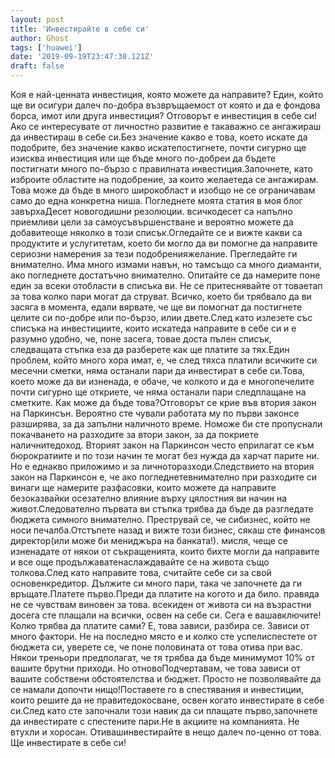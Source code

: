 ```yaml
---
layout: post
title: 'Инвестирайте в себе си'
author: Ghost
tags: ['huawei']
date: '2019-09-19T23:47:38.121Z'
draft: false
---
```


Коя е най-ценната инвестиция, която можете да направите? Един, който ще ви осигури далеч по-добра възвръщаемост от която и да е фондова борса, имот или друга инвестиция? Отговорът е инвестиция в себе си!Ако се интересувате от личностно развитие е такаважно се ангажираш да инвестираш в себе си.Без значение какво е това, което искате да подобрите, без значение какво искатепостигнете, почти сигурно ще изисква инвестиция или ще бъде много по-добреи да бъдете постигнати много по-бързо с правилната инвестиция.Започнете, като изброите областите на подобрение, за които желаетеда се ангажирам. Това може да бъде в много широкобласт и изобщо не се ограничавам само до една конкретна ниша. Погледнете моята статия в моя блог завърхаДесет новогодишни резолюции. всичкодесет са напълно приемливи цели за самоусъвършенстване и вероятно можете да добавитеоще няколко в този списък.Огледайте се и вижте какви са продуктите и услугитетам, което би могло да ви помогне да направите сериозни намерения за тези подобренияжелание. Прегледайте ги внимателно. Има много измами навън, но тамсъщо са много диаманти, ако погледнете достатъчно внимателно. Опитайте се да намерите поне един за всеки отобласти в списъка ви. Не се притеснявайте от товаетап за това колко пари могат да струват. Всичко, което би трябвало да ви засяга в момента, едали вярвате, че ще ви помогнат да постигнете целите си по-добре или по-бързо, илии двете.След като излезете със списъка на инвестициите, които искатеда направите в себе си и е разумно удобно, че, поне засега, товае доста пълен списък, следващата стъпка еза да разберете как ще платите за тях.Един проблем, който много хора имат, е, че след тяхса платили всичките си месечни сметки, няма останали пари да инвестират в себе си.Това, което може да ви изненада, е обаче, че колкото и да е многопечелите почти сигурно ще откриете, че няма останали пари следплащане на сметките. Как може да бъде това?Отговорът се крие във втория закон на Паркинсън. Вероятно сте чували работата му по първи законсе разширява, за да запълни наличното време. Номоже би сте пропуснали покачването на разходите за втори закон, за да покриете наличнитедоход. Вторият закон на Паркинсон често еприлагат се към бюрократиите и по този начин те могат без нужда да харчат парите ни. Но е еднакво приложимо и за личноторазходи.Следствието на втория закон на Паркинсон е, че ако погледнетевнимателно при разходите си винаги ще намерите разфасовки, които можете да направите безоказвайки осезателно влияние върху цялостния ви начин на живот.Следователно първата ви стъпка трябва да бъде да разгледате бюджета симного внимателно. Преструвай се, че сибизнес, който не носи печалба.Отстъпете назад и вижте този бизнес, сякаш сте финансов директор(или може би мениджъра на банката!). мисля, чеще се изненадате от някои от съкращенията, които бихте могли да направите и все още продължаватенаслаждавайте се на живота също толкова.След като направите това, считайте себе си за свой основенкредитор. Дължите си много пари, така че започнете да ги връщате.Платете първо.Преди да платите на когото и да било. правяда не се чувствам виновен за това. всекиден от живота си на възрастни досега сте плащали на всички, освен на себе си. Сега е вашавключите!Колко трябва да платите сами? Е, това зависи, разбира се. Зависи от много фактори. Не на последно място е и колко сте успелиспестете от бюджета си, уверете се, че поне половината от това отива при вас. Някои треньори предполагат, че тя трябва да бъде минимумот 10% от вашите брутни приходи. Но отновоПодчертавам, че това зависи от вашите собствени обстоятелства и бюджет. Просто не позволявайте да се намали допочти нищо!Поставете го в спестявания и инвестиции, които решите да не правитедокосване, освен когато инвестирате в себе си.След като сте започнали този навик да си плащате първо,започнете да инвестирате с спестените пари.Не в акциите на компанията. Не втухли и хоросан. Отивашинвестирайте в нещо далеч по-ценно от това. Ще инвестирате в себе си!
